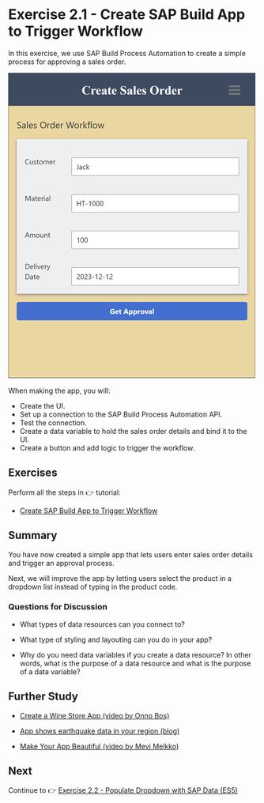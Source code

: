 # Exercise 2.1 - Create SAP Build App to Trigger Workflow
 
In this exercise, we use SAP Build Process Automation to create a simple process for approving a sales order.

![Process](/images/ex2.1/page1-goal.png)

When making the app, you will:

- Create the UI.
- Set up a connection to the SAP Build Process Automation API.
- Test the connection.
- Create a data variable to hold the sales order details and bind it to the UI.
- Create a button and add logic to trigger the workflow. 

## Exercises

Perform all the steps in 👉 tutorial: 

- [Create SAP Build App to Trigger Workflow](https://developers.sap.com/tutorials/build-apps-workflow-trigger.html)


## Summary

You have now created a simple app that lets users enter sales order details and trigger an approval process.

Next, we will improve the app by letting users select the product in a dropdown list instead of typing in the product code.

### Questions for Discussion

- What types of data resources can you connect to?

- What type of styling and layouting can you do in your app?

- Why do you need data variables if you create a data resource? In other words, what is the purpose of a data resource and what is the purpose of a data variable?

## Further Study

- [Create a Wine Store App (video by Onno Bos)](https://www.youtube.com/watch?v=CaFHLkpHAZ8)

- [App shows earthquake data in your region (blog)](https://blogs.sap.com/2023/02/15/app-shows-earthquake-data-in-your-region-donations/)

- [Make Your App Beautiful (video by Mevi Melkko)](https://www.youtube.com/watch?v=kxUjtGPyLeE)
  

## Next

Continue to 👉 [Exercise 2.2 - Populate Dropdown with SAP Data (ES5)](../ex2.2/README.md)
